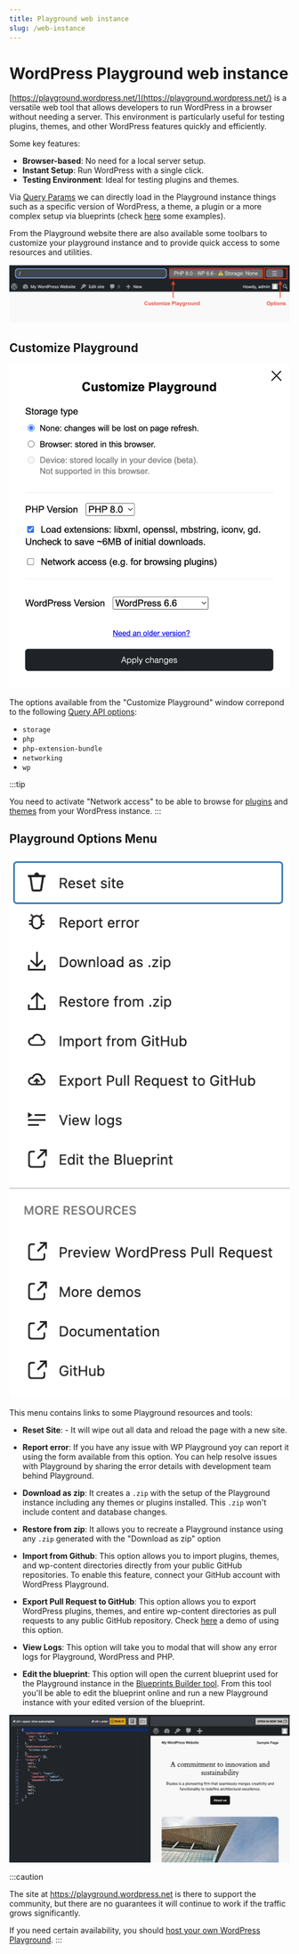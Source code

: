 ```yaml
---
title: Playground web instance
slug: /web-instance
---
```


# WordPress Playground web instance

[https://playground.wordpress.net/](https://playground.wordpress.net/) is a versatile web tool that allows developers to run WordPress in a browser without needing a server. This environment is particularly useful for testing plugins, themes, and other WordPress features quickly and efficiently.

Some key features:

-   **Browser-based**: No need for a local server setup.
-   **Instant Setup**: Run WordPress with a single click.
-   **Testing Environment**: Ideal for testing plugins and themes.

Via [Query Params](/developers/apis/query-api/) we can directly load in the Playground instance things such as a specific version of WordPress, a theme, a plugin or a more complex setup via blueprints (check [here](./quick-start-guide.md#try-a-block-a-theme-or-a-plugin) some examples).

From the Playground website there are also available some toolbars to customize your playground instance and to provide quick access to some resources and utilities.

![Playground Toolbar Snapshot](./_assets/toolbar.png)

## Customize Playground

![snapshot of customize playground window at playground instance](./_assets/customize-playground.png)

The options available from the "Customize Playground" window correpond to the following [Query API options](/developers/apis/query-api#available-options):

-   `storage`
-   `php`
-   `php-extension-bundle`
-   `networking`
-   `wp`

:::tip

You need to activate "Network access" to be able to browse for [plugins](https://w.org/plugins) and [themes](https://w.org/themes) from your WordPress instance.
:::

## Playground Options Menu

![options menu at playground instance snapshot](./_assets/options.png)

This menu contains links to some Playground resources and tools:

-   **Reset Site**: - It will wipe out all data and reload the page with a new site.
-   **Report error**: If you have any issue with WP Playground yoy can report it using the form available from this option. You can help resolve issues with Playground by sharing the error details with development team behind Playground.
-   **Download as zip**: It creates a `.zip` with the setup of the Playground instance including any themes or plugins installed. This `.zip` won't include content and database changes.
-   **Restore from zip**: It allows you to recreate a Playground instance using any `.zip` generated with the "Download as zip" option
-   **Import from Github**: This option allows you to import plugins, themes, and wp-content directories directly from your public GitHub repositories. To enable this feature, connect your GitHub account with WordPress Playground.

-   **Export Pull Request to GitHub**: This option allows you to export WordPress plugins, themes, and entire wp-content directories as pull requests to any public GitHub repository. Check [here](https://www.youtube.com/watch?v=gKrij8V3nK0&t=2488s) a demo of using this option.

-   **View Logs**: This option will take you to modal that will show any error logs for Playground, WordPress and PHP.

-   **Edit the blueprint**: This option will open the current blueprint used for the Playground instance in the [Blueprints Builder tool](https://playground.wordpress.net/builder/builder.html). From this tool you'll be able to edit the blueprint online and run a new Playground instance with your edited version of the blueprint.

<span id="edit-the-blueprint"></span>

[![snapshot of Builder mode of WordPress Playground](./_assets/builder-mode.png)](https://playground.wordpress.net/builder/builder.html)

:::caution

The site at https://playground.wordpress.net is there to support the community, but there are no guarantees it will continue to work if the traffic grows significantly.

If you need certain availability, you should [host your own WordPress Playground](/developers/23-architecture/18-host-your-own-playground.md).
:::
